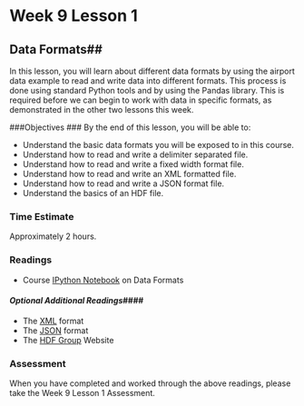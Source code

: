 # Week 9 Lesson 1 #
## Data Formats##

In this lesson, you will learn about different data formats by using  the airport data example to read and write data into different formats. This process is done using standard Python tools and by using the Pandas library. This is required before we can begin to work with data in specific formats, as demonstrated in the other two lessons this week.

###Objectives ###
By the end of this lesson, you will be able to:

- Understand the basic data formats you will be exposed to in this course.
- Understand how to read and write a delimiter separated file.
- Understand how to read and write a fixed width format file.
- Understand how to read and write an XML formatted file.
- Understand how to read and write a JSON format file.
- Understand the basics of an HDF file.


### Time Estimate ###

Approximately 2 hours.

### Readings ####

- Course [IPython Notebook](notebook/dataformats.ipynb) on Data Formats

#### *Optional Additional Readings*####

- The [XML](https://en.wikipedia.org/wiki/XML) format
- The [JSON](http://json.org/) format
- The [HDF Group](http://www.hdfgroup.org/) Website

### Assessment ###

When you have completed and worked through the above readings, please take the Week 9 Lesson 1 Assessment.
